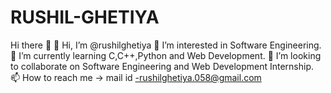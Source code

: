 # RUSHIL-GHETIYA

Hi there 👋
👋 Hi, I’m @rushilghetiya
👀 I’m interested in Software Engineering.
🌱 I’m currently learning C,C++,Python and Web Development.
💞️ I’m looking to collaborate on Software Engineering and Web Development Internship.
📫 How to reach me -> mail id -rushilghetiya.058@gmail.com

<!---
rushilghetiya/rushilghetiya is a ✨ special ✨ repository because its `README.md` (this file) appears on your GitHub profile.
You can click the Preview link to take a look at your changes.
--->

